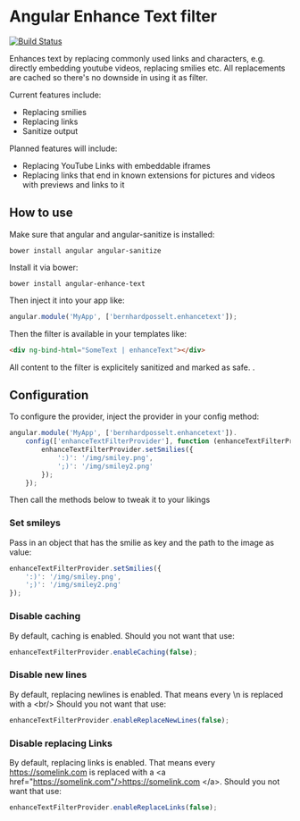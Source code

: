 # Angular Enhance Text filter

[![Build Status](https://travis-ci.org/Raydiation/angular-enhance-text.png?branch=master)](https://travis-ci.org/Raydiation/angular-enhance-text)

Enhances text by replacing commonly used links and characters, e.g. directly embedding youtube videos, replacing smilies etc. All replacements are cached so there's no downside in using it as filter.

Current features include: 

* Replacing smilies
* Replacing links
* Sanitize output

Planned features will include:

* Replacing YouTube Links with embeddable iframes
* Replacing links that end in known extensions for pictures and videos with previews and links to it

## How to use
Make sure that angular and angular-sanitize is installed:

    bower install angular angular-sanitize

Install it via bower:
    
    bower install angular-enhance-text

Then inject it into your app like:
    
```javascript
angular.module('MyApp', ['bernhardposselt.enhancetext']);
```

Then the filter is available in your templates like:

```html
<div ng-bind-html="SomeText | enhanceText"></div>
```

All content to the filter is explicitely sanitized and marked as safe.
.
## Configuration

To configure the provider, inject the provider in your config method:
    
```javascript
angular.module('MyApp', ['bernhardposselt.enhancetext']).
    config(['enhanceTextFilterProvider'], function (enhanceTextFilterProvider) {
        enhanceTextFilterProvider.setSmilies({
            ':)': '/img/smiley.png',
            ';)': '/img/smiley2.png'
        });
    });
```

Then call the methods below to tweak it to your likings


### Set smileys

Pass in an object that has the smilie as key and the path to the image as value:

```javascript
enhanceTextFilterProvider.setSmilies({
    ':)': '/img/smiley.png',
    ';)': '/img/smiley2.png'
});
```

### Disable caching
By default, caching is enabled. Should you not want that use:

```javascript
enhanceTextFilterProvider.enableCaching(false);
```

### Disable new lines
By default, replacing newlines is enabled. That means every \n is replaced with a \<br/> Should you not want that use:

```javascript
enhanceTextFilterProvider.enableReplaceNewLines(false);
```

### Disable replacing Links
By default, replacing links is enabled. That means every https://somelink.com is replaced with a \<a href="https://somelink.com"/>https://somelink.com \</a>. Should you not want that use:

```javascript
enhanceTextFilterProvider.enableReplaceLinks(false);
```